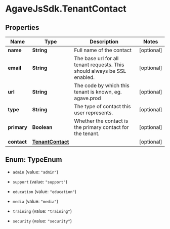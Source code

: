 # AgaveJsSdk.TenantContact

## Properties
Name | Type | Description | Notes
------------ | ------------- | ------------- | -------------
**name** | **String** | Full name of the contact | [optional] 
**email** | **String** | The base url for all tenant requests. This should always be SSL enabled. | [optional] 
**url** | **String** | The code by which this tenant is known, eg. agave.prod | [optional] 
**type** | **String** | The type of contact this user represents. | [optional] 
**primary** | **Boolean** | Whether the contact is the primary contact for the tenant. | [optional] 
**contact** | [**TenantContact**](TenantContact.md) |  | [optional] 


<a name="TypeEnum"></a>
## Enum: TypeEnum


* `admin` (value: `"admin"`)

* `support` (value: `"support"`)

* `education` (value: `"education"`)

* `media` (value: `"media"`)

* `training` (value: `"training"`)

* `security` (value: `"security"`)




